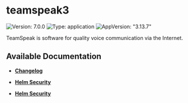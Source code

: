 # teamspeak3

![Version: 7.0.0](https://img.shields.io/badge/Version-7.0.0-informational?style=flat-square) ![Type: application](https://img.shields.io/badge/Type-application-informational?style=flat-square) ![AppVersion: "3.13.7"](https://img.shields.io/badge/AppVersion-"3.13.7"-informational?style=flat-square)

TeamSpeak is software for quality voice communication via the Internet.

## Available Documentation

- [**Changelog**](CHANGELOG)

- [**Helm Security**](container-security)

- [**Helm Security**](helm-security)

